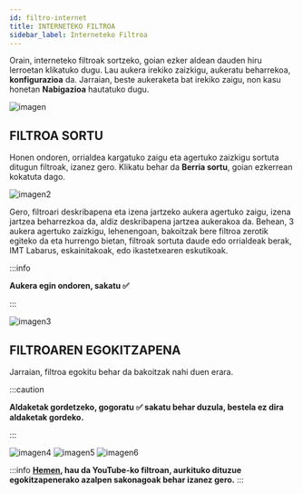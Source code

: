 ```yaml
---
id: filtro-internet
title: INTERNETEKO FILTROA
sidebar_label: Interneteko Filtroa
---
```


Orain, interneteko filtroak sortzeko, goian ezker aldean dauden hiru lerroetan klikatuko dugu. Lau aukera  irekiko zaizkigu, aukeratu beharrekoa, **konfigurazioa** da. Jarraian, beste aukeraketa bat irekiko zaigu, non kasu honetan **Nabigazioa** hautatuko dugu. 

![imagen](https://i.ibb.co/vwtMRvc/Screenshot-2022-07-14-17-39-16.png 'Logo Title Text 1')

## FILTROA SORTU
Honen ondoren, orrialdea kargatuko zaigu eta agertuko zaizkigu sortuta ditugun filtroak, izanez gero. Klikatu behar da **Berria sortu**, goian ezkerrean kokatuta dago.

![imagen2](https://i.ibb.co/0tRzD6r/Screenshot-2022-07-14-17-30-59.png 'Logo Title Text 2')

Gero, filtroari deskribapena eta izena jartzeko aukera agertuko zaigu, izena jartzea beharrezkoa da, aldiz deskribapena jartzea aukerakoa da. Behean, 3 aukera agertuko zaizkigu, lehenengoan, bakoitzak bere filtroa zerotik egiteko da eta hurrengo bietan, filtroak sortuta daude edo orrialdeak berak, IMT Labarus, eskainitakoak, edo ikastetxearen eskutikoak. 

:::info

**Aukera egin ondoren, sakatu ✅**

:::

![imagen3](https://i.ibb.co/M7fLvhT/Captura-de-pantalla-2022-07-15-120612.png 'Logo Title Text 3')

## FILTROAREN EGOKITZAPENA
Jarraian, filtroa egokitu behar da bakoitzak nahi duen erara.

:::caution 

**Aldaketak gordetzeko, gogoratu ✅ sakatu behar duzula, bestela ez dira aldaketak gordeko.**

:::

![imagen4](https://i.ibb.co/0KywPcQ/Captura-de-pantalla-2022-07-15-121634.png 'Logo Title Text 4')
![imagen5](https://i.ibb.co/7XhRngz/Captura-de-pantalla-2022-07-15-121711.png 'Logo Title Text 5')
![imagen6](https://i.ibb.co/5Rh96kB/Captura-de-pantalla-2022-07-15-121740.png 'Logo Title Text 6')

:::info
**[Hemen](https://kirikino.wiki/docs/filtro-yt#filtroaren-egokitzapena), hau da YouTube-ko filtroan, aurkituko dituzue egokitzapenerako azalpen sakonagoak behar izanez gero.**
:::
